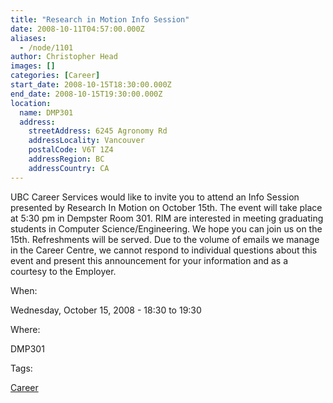 ```yaml
---
title: "Research in Motion Info Session"
date: 2008-10-11T04:57:00.000Z
aliases:
  - /node/1101
author: Christopher Head
images: []
categories: [Career]
start_date: 2008-10-15T18:30:00.000Z
end_date: 2008-10-15T19:30:00.000Z
location:
  name: DMP301
  address:
    streetAddress: 6245 Agronomy Rd
    addressLocality: Vancouver
    postalCode: V6T 1Z4
    addressRegion: BC
    addressCountry: CA
---
```


UBC Career Services would like to invite you to attend an Info Session presented by Research In Motion on October 15th. The event will take place at 5:30 pm in Dempster Room 301. RIM are interested in meeting graduating students in Computer Science/Engineering. We hope you can join us on the 15th. Refreshments will be served. Due to the volume of emails we manage in the Career Centre, we cannot respond to individual questions about this event and present this announcement for your information and as a courtesy to the Employer.

When: 

Wednesday, October 15, 2008 - 18:30 to 19:30

Where: 

DMP301

Tags: 

[Career](/career)
